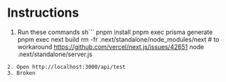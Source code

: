 # Instructions

1. Run these commands
   sh```
   pnpm install
   pnpm exec prisma generate
   pnpm exec next build
   rm -fr .next/standalone/node_modules/next # to workaround https://github.com/vercel/next.js/issues/42651
   node .next/standalone/server.js

```
2. Open http://localhost:3000/api/test
3. Broken
```
